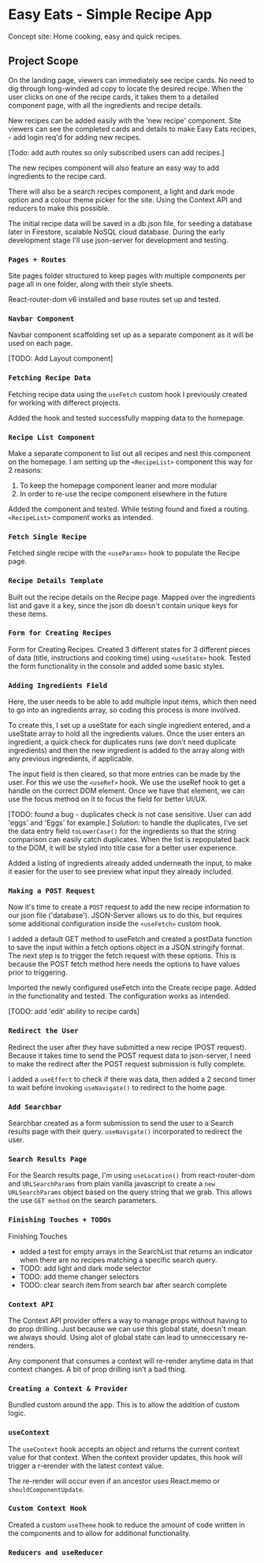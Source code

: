 # Easy Eats - Simple Recipe App

Concept site: Home cooking, easy and quick recipes.

## Project Scope

On the landing page, viewers can immediately see recipe cards. No need to dig through long-winded ad copy to locate the desired recipe. When the user clicks on one of the recipe cards, it takes them to a detailed component page, with all the ingredients and recipe details.

New recipes can be added easily with the 'new recipe' component. Site viewers can see the completed cards and details to make Easy Eats recipes, - add login req'd for adding new recipes.

[Todo: add auth routes so only subscribed users can add recipes.]

The new recipes component will also feature an easy way to add ingredients to the recipe card.

There will also be a search recipes component, a light and dark mode option and a colour theme picker for the site. Using the Context API and reducers to make this possible.

The initial recipe data will be saved in a db.json file, for seeding a database later in Firestore, scalable NoSQL cloud database. During the early development stage I'll use json-server for development and testing.

### `Pages + Routes`

Site pages folder structured to keep pages with multiple components per page all in one folder, along with their style sheets.

React-router-dom v6 installed and base routes set up and tested.

### `Navbar Component`

Navbar component scaffolding set up as a separate component as it will be used on each page.

[TODO: Add Layout component]

### `Fetching Recipe Data`

Fetching recipe data using the `useFetch` custom hook I previously created for working with differect projects.

Added the hook and tested successfully mapping data to the homepage.

### `Recipe List Component`

Make a separate component to list out all recipes and nest this component on the homepage. I am setting up the `<RecipeList>` component this way for 2 reasons:
1. To keep the homepage component leaner and more modular
2. In order to re-use the recipe component elsewhere in the future

Added the component and tested. While testing found and fixed a routing. `<RecipeList>` component works as intended.

### `Fetch Single Recipe`

Fetched single recipe with the `<useParams>` hook to populate the Recipe page.

### `Recipe Details Template`

Built out the recipe details on the Recipe page. Mapped over the ingredients list and gave it a key, since the json db doesn't contain unique keys for these items.

### `Form for Creating Recipes`

Form for Creating Recipes. Created 3 different states for 3 different pieces of data (title, instructions and cooking time) using `<useState>` hook. Tested the form functionality in the console and added some basic styles.

### `Adding Ingredients Field`

Here, the user needs to be able to add multiple input items, which then need to go into an ingredients array, so coding this process is more involved.

To create this, I set up a useState for each single ingredient entered, and a useState array to hold all the ingredients values. Once the user enters an ingredient, a quick check for duplicates runs (we don't need duplicate ingredients) and then the new ingredient is added to the array along with any previous ingredients, if applicable.

The input field is then cleared, so that more entries can be made by the user. For this we use the `<useRef>` hook. We use the useRef hook to get a handle on the correct DOM element. Once we have that element, we can use the focus method on it to focus the field for better UI/UX.

[TODO: found a bug - duplicates check is not case sensitive. User can add 'eggs' and 'Eggs' for example.] *Solution:* to handle the duplicates, I've set the data entry field `toLowerCase()` for the ingredients so that the string comparison can easily catch duplicates. When the list is repopulated back to the DOM, it will be styled into title case for a better user experience.

Added a listing of ingredients already added underneath the input, to make it easier for the user to see preview what input they already included.

### `Making a POST Request`

Now it's time to create a `POST` request to add the new recipe information to our json file ('database'). JSON-Server allows us to do this, but requires some additional configuration inside the `<useFetch>` custom hook.

I added a default GET method to useFetch and created a postData function to save the input within a fetch options object in a JSON.stringify format. The next step is to trigger the fetch request with these options. This is because the POST fetch method here needs the options to have values prior to triggering.

Imported the newly configured useFetch into the Create recipe page. Added in the functionality and tested. The configuration works as intended.

[TODO: add 'edit' ability to recipe cards]

### `Redirect the User`

Redirect the user after they have submitted a new recipe (POST request). Because it takes time to send the POST request data to json-server, I need to make the redirect after the POST request submission is fully complete.

I added a `useEffect` to check if there was data, then added a 2 second timer to wait before invoking `useNavigate()` to redirect to the home page.

### `Add Searchbar`

Searchbar created as a form submission to send the user to a Search results page with their query. `useNavigate()` incorporated to redirect the user.

### `Search Results Page`

For the Search results page, I'm using `useLocation()` from react-router-dom and `URLSearchParams` from plain vanilla javascript to create a `new URLSearchParams` object based on the query string that we grab. This allows the use `GET method` on the search parameters.

### `Finishing Touches + TODOs`

Finishing Touches
- added a test for empty arrays in the SearchList that returns an indicator when there are no recipes matching a specific search query.
- TODO: add light and dark mode selector
- TODO: add theme changer selectors
- TODO: clear search item from search bar after search complete

### `Context API`

The Context API provider offers a way to manage props without having to do prop drilling. Just because we can use this global state, doesn't mean we always should. Using alot of global state can lead to unneccessary re-renders.

Any component that consumes a context will re-render anytime data in that context changes. A bit of prop drilling isn't a bad thing.

### `Creating a Context & Provider`
 Bundled custom <ThemeProvider> around the app. This is to allow the addition of custom logic. 

### `useContext`
The `useContext` hook accepts an object and returns the current context value for that context. When the context provider updates, this hook will trigger a r-erender with the latest context value.

The re-render will occur even if an ancestor uses React.memo or `shouldComponentUpdate`.

### `Custom Context Hook`
Created a custom `useTheme` hook to reduce the amount of code written in the components and to allow for additional functionality.

### `Reducers and useReducer`